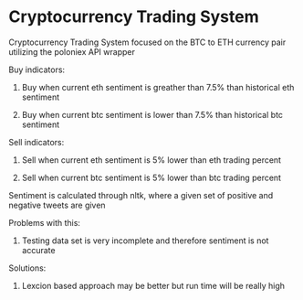 # Cryptocurrency Trading System
Cryptocurrency Trading System focused on the BTC to ETH currency pair utilizing the poloniex API wrapper

Buy indicators: 

   1. Buy when current eth sentiment is greather than 7.5% than historical eth sentiment
   
   2. Buy when current btc sentiment is lower than 7.5% than historical btc sentiment

Sell indicators:
   1. Sell when current eth sentiment is 5% lower than eth trading percent
   
   2. Sell when current btc sentiment is 5% lower than btc trading percent


Sentiment is calculated through nltk, where a given set of positive and negative tweets are given

Problems with this: 
1. Testing data set is very incomplete and therefore sentiment is not accurate

Solutions:
1. Lexcion based approach may be better but run time will be really high 
